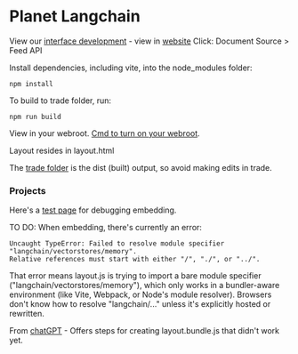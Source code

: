 # Planet Langchain

View our [interface development](trade) - view in [website](https://model.earth/planet/langchain/trade/) 
Click: Document Source > Feed API

Install dependencies, including vite, into the node_modules folder:

	npm install

To build to trade folder, run:

	npm run build

View in your webroot. [Cmd to turn on your webroot](https://dreamstudio.com/localsite/start/steps/).

Layout resides in layout.html

The [trade folder](trade/) is the dist (built) output, so avoid making edits in trade.

### Projects

Here's a [test page](test.html) for debugging embedding.  

TO DO: When embedding, there's currently an error:  

	Uncaught TypeError: Failed to resolve module specifier "langchain/vectorstores/memory".  
	Relative references must start with either "/", "./", or "../".


That error means layout.js is trying to import a bare module specifier ("langchain/vectorstores/memory"), which only works in a bundler-aware environment (like Vite, Webpack, or Node's module resolver). Browsers don't know how to resolve "langchain/..." unless it's explicitly hosted or rewritten.

From [chatGPT](https://chatgpt.com/share/6807b2e2-ed38-8003-be2e-361664a64e70) - Offers steps for creating layout.bundle.js that didn't work yet.